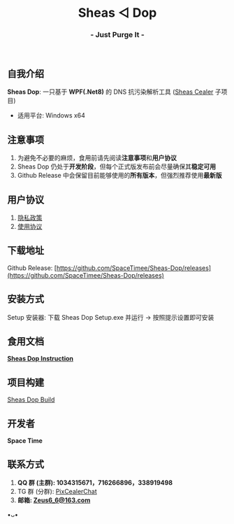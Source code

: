 <h1 align="center">Sheas ◁ Dop</h1>
<h3 align="center">- Just Purge It -</h3>
</br>

## 自我介绍
**Sheas Dop**: 一只基于 **WPF(.Net8)** 的 DNS 抗污染解析工具 ([Sheas Cealer](https://github.com/SpaceTimee/Sheas-Cealer) 子项目)

* 适用平台: Windows x64

## 注意事项
1. 为避免不必要的麻烦，食用前请先阅读**注意事项**和**用户协议**
2. Sheas Dop 仍处于**开发阶段**，但每个正式版发布前会尽量确保其**稳定可用**
3. Github Release 中会保留目前能够使用的**所有版本**，但强烈推荐使用**最新版**

## 用户协议
1. [隐私政策](https://thoughts.teambition.com/share/62ede10cfcce9c00412736f4#title=Sheas_Dop_隐私政策)
2. [使用协议](https://thoughts.teambition.com/share/62ede135b3ce6d0041773593#title=Sheas_Dop_使用协议)

## 下载地址
Github Release: [https://github.com/SpaceTimee/Sheas-Dop/releases](https://github.com/SpaceTimee/Sheas-Dop/releases)

## 安装方式
Setup 安装器: 下载 Sheas Dop Setup.exe 并运行 -> 按照提示设置即可安装

## 食用文档
**[Sheas Dop Instruction](https://github.com/SpaceTimee/Sheas-Dop/wiki/Sheas-Dop-Instruction)**

## 项目构建
[Sheas Dop Build](https://github.com/SpaceTimee/Sheas-Dop/wiki/Sheas-Dop-Build)

## 开发者
**Space Time**

## 联系方式
1. **QQ 群 (主群): 1034315671，716266896，338919498**
2. TG 群 (分群): [PixCealerChat](https://t.me/PixCealerChat)
3. **邮箱: Zeus6_6@163.com**

•ᴗ•
